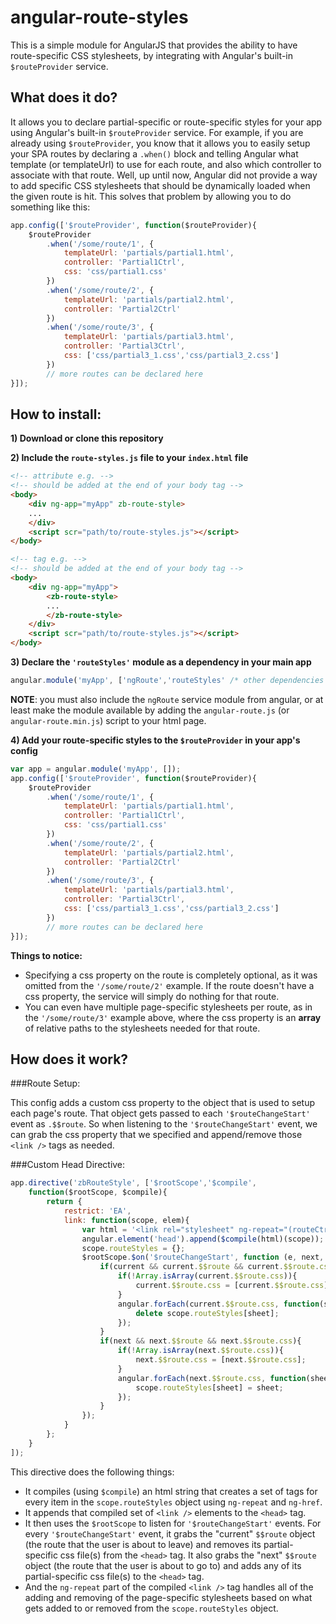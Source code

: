 angular-route-styles
====================

This is a simple module for AngularJS that provides the ability to have route-specific CSS stylesheets, by integrating with Angular's built-in `$routeProvider` service.

What does it do?
---------------

It allows you to declare partial-specific or route-specific styles for your app using
Angular's built-in `$routeProvider` service.  For example, if you are already using
`$routeProvider`, you know that it allows you to easily setup your SPA routes by declaring
a `.when()` block and telling Angular what template (or templateUrl) to use for each
route, and also which controller to associate with that route.  Well, up until now, Angular
did not provide a way to add specific CSS stylesheets that should be dynamically loaded
when the given route is hit.  This solves that problem by allowing you to do something like this:

```javascript
app.config(['$routeProvider', function($routeProvider){
    $routeProvider
        .when('/some/route/1', {
            templateUrl: 'partials/partial1.html', 
            controller: 'Partial1Ctrl',
            css: 'css/partial1.css'
        })
        .when('/some/route/2', {
            templateUrl: 'partials/partial2.html',
            controller: 'Partial2Ctrl'
        })
        .when('/some/route/3', {
            templateUrl: 'partials/partial3.html',
            controller: 'Partial3Ctrl',
            css: ['css/partial3_1.css','css/partial3_2.css']
        })
        // more routes can be declared here
}]);
```

How to install:
---------------

**1) Download or clone this repository**

**2) Include the `route-styles.js` file to your `index.html` file**

```html
<!-- attribute e.g. -->
<!-- should be added at the end of your body tag -->
<body>
	<div ng-app="myApp" zb-route-style>
    ...
	</div>
    <script scr="path/to/route-styles.js"></script>
</body>
```


```html 
<!-- tag e.g. -->
<!-- should be added at the end of your body tag -->
<body>
	<div ng-app="myApp">
    	<zb-route-style>
		...
		</zb-route-style>
	</div>
    <script scr="path/to/route-styles.js"></script>
</body>
```

**3) Declare the `'routeStyles'` module as a dependency in your main app**

```javascript
angular.module('myApp', ['ngRoute','routeStyles' /* other dependencies here */]);
```
**NOTE**: you must also include the `ngRoute` service module from angular, or at least make the
module available by adding the `angular-route.js` (or `angular-route.min.js`) script
to your html page.

**4) Add your route-specific styles to the `$routeProvider` in your app's config**

```javascript
var app = angular.module('myApp', []);
app.config(['$routeProvider', function($routeProvider){
    $routeProvider
        .when('/some/route/1', {
            templateUrl: 'partials/partial1.html', 
            controller: 'Partial1Ctrl',
            css: 'css/partial1.css'
        })
        .when('/some/route/2', {
            templateUrl: 'partials/partial2.html',
            controller: 'Partial2Ctrl'
        })
        .when('/some/route/3', {
            templateUrl: 'partials/partial3.html',
            controller: 'Partial3Ctrl',
            css: ['css/partial3_1.css','css/partial3_2.css']
        })
        // more routes can be declared here
}]);
```
**Things to notice:**
* Specifying a css property on the route is completely optional, as it was omitted from the `'/some/route/2'` example. If the route doesn't have a css property, the service will simply do nothing for that route.
* You can even have multiple page-specific stylesheets per route, as in the `'/some/route/3'` example above, where the css property is an **array** of relative paths to the stylesheets needed for that route.


How does it work?
-----------------
###Route Setup:

This config adds a custom css property to the object that is used to setup each page's route. That object gets passed to each `'$routeChangeStart'` event as `.$$route`. So when listening to the `'$routeChangeStart'` event, we can grab the css property that we specified and append/remove those `<link />` tags as needed.

###Custom Head Directive:

```javascript
app.directive('zbRouteStyle', ['$rootScope','$compile',
    function($rootScope, $compile){
        return {
            restrict: 'EA',
            link: function(scope, elem){
                var html = '<link rel="stylesheet" ng-repeat="(routeCtrl, cssUrl) in routeStyles" ng-href="{{cssUrl}}" />';
                angular.element('head').append($compile(html)(scope));
                scope.routeStyles = {};
                $rootScope.$on('$routeChangeStart', function (e, next, current) {
                    if(current && current.$$route && current.$$route.css){
                        if(!Array.isArray(current.$$route.css)){
                            current.$$route.css = [current.$$route.css];
                        }
                        angular.forEach(current.$$route.css, function(sheet){
                            delete scope.routeStyles[sheet];
                        });
                    }
                    if(next && next.$$route && next.$$route.css){
                        if(!Array.isArray(next.$$route.css)){
                            next.$$route.css = [next.$$route.css];
                        }
                        angular.forEach(next.$$route.css, function(sheet){
                            scope.routeStyles[sheet] = sheet;
                        });
                    }
                });
            }
        };
    }
]);
```

This directive does the following things:

* It compiles (using `$compile`) an html string that creates a set of <link /> tags for every item in the `scope.routeStyles` object using `ng-repeat` and `ng-href`.
* It appends that compiled set of `<link />` elements to the `<head>` tag.
* It then uses the `$rootScope` to listen for `'$routeChangeStart'` events. For every `'$routeChangeStart'` event, it grabs the "current" `$$route` object (the route that the user is about to leave) and removes its partial-specific css file(s) from the `<head>` tag. It also grabs the "next" `$$route` object (the route that the user is about to go to) and adds any of its partial-specific css file(s) to the `<head>` tag.
* And the `ng-repeat` part of the compiled `<link />` tag handles all of the adding and removing of the page-specific stylesheets based on what gets added to or removed from the `scope.routeStyles` object.
